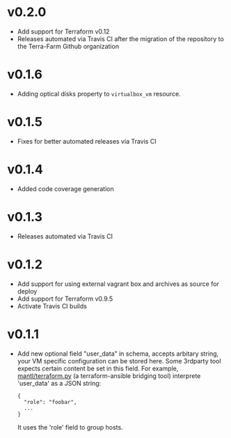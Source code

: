 # v0.2.0

- Add support for Terraform v0.12
- Releases automated via Travis CI after the migration of the repository to the Terra-Farm Github organization

# v0.1.6

- Adding optical disks property to `virtualbox_vm` resource.

# v0.1.5

- Fixes for better automated releases via Travis CI

# v0.1.4

- Added code coverage generation

# v0.1.3

- Releases automated via Travis CI

# v0.1.2

- Add support for using external vagrant box and archives as source for deploy
- Add support for Terraform v0.9.5
- Activate Travis CI builds

# v0.1.1

- Add new optional field "user_data" in schema, accepts arbitary string, your VM specific configuration can be stored here.
  Some 3rdparty tool expects certain content be set in this field.
  For example, [mantl/terraform.py](https://github.com/mantl/terraform.py) (a terraform-ansible bridging tool) interprete 'user_data' as a JSON string:
  ```
  {
    "role": "foobar",
    ...
  }
  ```
  It uses the 'role' field to group hosts.
